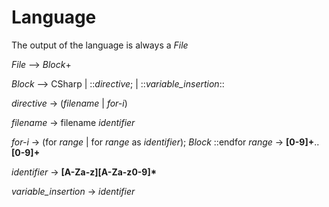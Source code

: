 # Language

The output of the language is always a _File_

_File_ --> _Block_+

_Block_ --> CSharp | ::_directive_; | ::_variable_insertion_::

_directive_ -> (_filename_ | _for-i_)

_filename_ -> filename _identifier_

_for-i_ -> 
    (for _range_ | for _range_ as _identifier_);
    _Block_ 
    ::endfor
_range_ -> __[0-9]+__..__[0-9]+__

_identifier_ -> __[A-Za-z][A-Za-z0-9]*__

_variable_insertion_ -> _identifier_